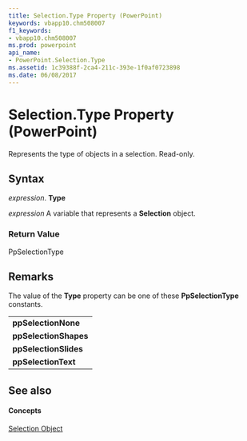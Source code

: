 ```yaml
---
title: Selection.Type Property (PowerPoint)
keywords: vbapp10.chm508007
f1_keywords:
- vbapp10.chm508007
ms.prod: powerpoint
api_name:
- PowerPoint.Selection.Type
ms.assetid: 1c39388f-2ca4-211c-393e-1f0af0723898
ms.date: 06/08/2017
---
```



# Selection.Type Property (PowerPoint)

Represents the type of objects in a selection. Read-only.


## Syntax

 _expression_. **Type**

 _expression_ A variable that represents a **Selection** object.


### Return Value

PpSelectionType


## Remarks

The value of the **Type** property can be one of these **PpSelectionType** constants.


||
|:-----|
|**ppSelectionNone**|
|**ppSelectionShapes**|
|**ppSelectionSlides**|
|**ppSelectionText**|

## See also


#### Concepts


[Selection Object](selection-object-powerpoint.md)

